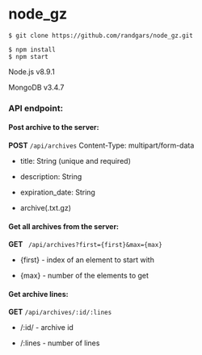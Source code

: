 # node_gz

    $ git clone https://github.com/randgars/node_gz.git

    $ npm install
    $ npm start

Node.js v8.9.1

MongoDB v3.4.7

### API endpoint:
#### Post archive to the server:

**POST** ```/api/archives```
Content-Type: multipart/form-data

  * title: String (unique and required)
  
  * description: String
  
  * expiration_date: String
  
  * archive(.txt.gz)
  
#### Get all archives from the server:

**GET** ``` /api/archives?first={first}&max={max}```
   * {first} - index of an element to start with

   * {max} - number of the elements to get

#### Get archive lines:

**GET** ```/api/archives/:id/:lines```
   * /:id/ - archive id

   * /:lines - number of lines

